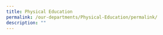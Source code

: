```yaml
---
title: Physical Education
permalink: /our-departments/Physical-Education/permalink/
description: ""
---
```

